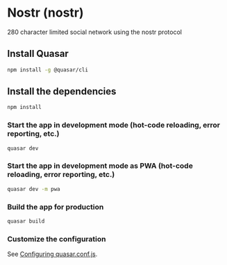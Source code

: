 # Nostr (nostr)

280 character limited social network using the nostr protocol

## Install Quasar
```bash
npm install -g @quasar/cli
```

## Install the dependencies
```bash
npm install
```

### Start the app in development mode (hot-code reloading, error reporting, etc.)
```bash
quasar dev
```

### Start the app in development mode as PWA  (hot-code reloading, error reporting, etc.)
```bash
quasar dev -m pwa
```

### Build the app for production
```bash
quasar build
```

### Customize the configuration
See [Configuring quasar.conf.js](https://quasar.dev/quasar-cli/quasar-conf-js).
